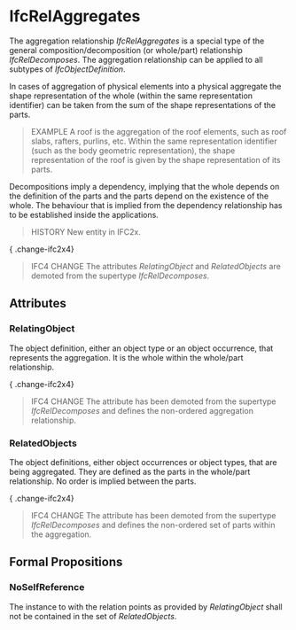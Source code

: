# IfcRelAggregates

The aggregation relationship _IfcRelAggregates_ is a special type of the general composition/decomposition (or whole/part) relationship _IfcRelDecomposes_. The aggregation relationship can be applied to all subtypes of _IfcObjectDefinition_.
<!-- end of short definition -->

In cases of aggregation of physical elements into a physical aggregate the shape representation of the whole (within the same representation identifier) can be taken from the sum of the shape representations of the parts.

> EXAMPLE A roof is the aggregation of the roof elements, such as roof slabs, rafters, purlins, etc. Within the same representation identifier (such as the body geometric representation), the shape representation of the roof is given by the shape representation of its parts.

Decompositions imply a dependency, implying that the whole depends on the definition of the parts and the parts depend on the existence of the whole. The behaviour that is implied from the dependency relationship has to be established inside the applications.

> HISTORY New entity in IFC2x.

{ .change-ifc2x4}
> IFC4 CHANGE The attributes _RelatingObject_ and _RelatedObjects_ are demoted from the supertype _IfcRelDecomposes_.

## Attributes

### RelatingObject
The object definition, either an object type or an object occurrence, that represents the aggregation. It is the whole within the whole/part relationship.

{ .change-ifc2x4}
> IFC4 CHANGE The attribute has been demoted from the supertype _IfcRelDecomposes_ and defines the non-ordered aggregation relationship.

### RelatedObjects
The object definitions, either object occurrences or object types, that are being aggregated. They are defined as the parts in the whole/part relationship. No order is implied between the parts.

{ .change-ifc2x4}
> IFC4 CHANGE The attribute has been demoted from the supertype _IfcRelDecomposes_ and defines the non-ordered set of parts within the aggregation.

## Formal Propositions

### NoSelfReference
The instance to with the relation points as provided by _RelatingObject_ shall not be contained in the set of _RelatedObjects_.
